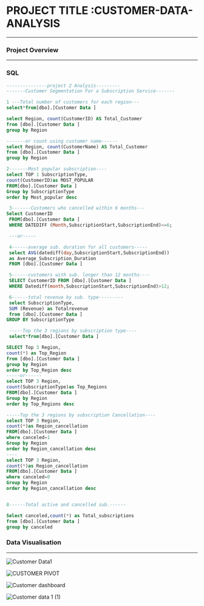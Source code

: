# PROJECT TITLE :CUSTOMER-DATA-ANALYSIS
---
### Project Overview
---



### SQL
```SQL
---------------project 2 Analysis---------
-------Customer Segmentation For a Subscription Service-------

1 ---Total number of customers for each region---
select*from[dbo].[Customer Data ]

select Region, count(CustomerID) AS Total_Customer
from [dbo].[Customer Data ]
group by Region

-------or count using customer name------
select Region, count(CustomerName) AS Total_Customer
from [dbo].[Customer Data ]
group by Region

2-------Most popular subscription----
select TOP 1 SubscriptionType,
count(CustomerID)as MOST_POPULAR
FROM[dbo].[Customer Data ]
Group by SubscriptionType
order by Most_popular desc

 3-------Customers who cancelled within 6 months---
Select CustomerID
 FROM[dbo].[Customer Data ]
 WHERE DATEDIFF (Month,SubscriptionStart,SubscriptionEnd)<=6;

 ---or-----

 4------average sub. duration for all customers-----
 select AVG(datediff(day,SubscriptionStart,SubscriptionEnd)) 
 as Average_Subscription_Duration
 FROM [dbo].[Customer Data ]

 5------customers with sub. longer than 12 months----
 SELECT CustomerID FROM [dbo].[Customer Data ]
 WHERE Datediff(month,SubscriptionStart,SubscriptionEnd)>12;

 6------total revenue by sub. type---------
 select SubscriptionType, 
 SUM (Revenue) as Totalrevenue
 from [dbo].[Customer Data ]
GROUP BY SubscriptionType

 -----Top the 3 regions by subscription type----
 select*from[dbo].[Customer Data ]

SELECT Top 3 Region,
count(*) as Top_Region
from [dbo].[Customer Data ]
group by Region
order by Top_Region desc
-----or------
select TOP 3 Region,
count(SubscriptionType)as Top_Regions
FROM[dbo].[Customer Data ]
Group by Region
order by Top_Regions desc

-----Top the 3 regions by subscription Cancellation----
select TOP 3 Region,
count(*)as Region_cancellation
FROM[dbo].[Customer Data ]
where canceled=1
Group by Region
order by Region_cancellation desc
----
select TOP 3 Region,
count(*)as Region_cancellation
FROM[dbo].[Customer Data ]
where canceled=0
Group by Region
order by Region_cancellation desc


8------Total active and cancelled sub.------

Select canceled,count(*) as Total_subscriptions
from [dbo].[Customer Data ]
group by canceled
```

### Data Visualisation
---

![Customer Data1](https://github.com/user-attachments/assets/d2e1dd60-3171-4c4c-bd1f-6336ef58cf63)


![CUSTOMER PIVOT](https://github.com/user-attachments/assets/bdf91633-9976-42d1-9300-638c2ac5e472)


![Customer dashboard](https://github.com/user-attachments/assets/10945264-5b7e-43b8-8f8a-002b7b8babd1)



![Customer data 1 (1)](https://github.com/user-attachments/assets/7e868354-a8fb-4174-8803-204472ed64f0)

